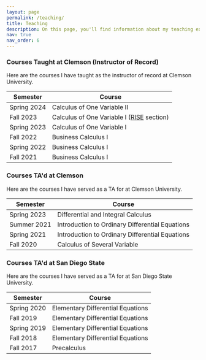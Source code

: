 ```yaml
---
layout: page
permalink: /teaching/
title: Teaching
description: On this page, you'll find information about my teaching experience.
nav: true
nav_order: 6
---
```


### Courses Taught at Clemson (Instructor of Record)

Here are the courses I have taught as the instructor of record at Clemson University.

| Semester  | Course |
| ------------- | ------------- |
| Spring 2024  | Calculus of One Variable II  |
| Fall 2023  | Calculus of One Variable I ([RISE](https://www.clemson.edu/cecas/rise/index.html) section)  |
| Spring 2023  | Calculus of One Variable I  |
| Fall 2022  | Business Calculus I  |
| Spring 2022  | Business Calculus I  |
| Fall 2021  | Business Calculus I  |


### Courses TA'd at Clemson

Here are the courses I have served as a TA for at Clemson University.

| Semester  | Course |
| ------------- | ------------- |
| Spring 2023  | Differential and Integral Calculus  |
| Summer 2021  | Introduction to Ordinary Differential Equations  |
| Spring 2021  | Introduction to Ordinary Differential Equations  |
| Fall 2020  | Calculus of Several Variable  |


### Courses TA'd at San Diego State

Here are the courses I have served as a TA for at San Diego State University.

| Semester  | Course |
| ------------- | ------------- |
| Spring 2020 | Elementary Differential Equations  |
| Fall 2019  | Elementary Differential Equations  |
| Spring 2019  | Elementary Differential Equations  |
| Fall 2018  | Elementary Differential Equations  |
| Fall 2017  | Precalculus |

